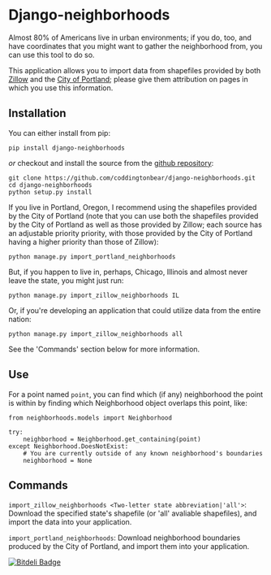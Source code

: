 Django-neighborhoods
====================

Almost 80% of Americans live in urban environments; if you do, too, and have coordinates that you might want to gather the neighborhood from, you can use this tool to do so.

This application allows you to import data from shapefiles provided by both [Zillow](http://www.zillow.com/howto/api/neighborhood-boundaries.htm) and the [City of Portland](http://www.civicapps.org/datasets/neighborhood-associations); please give them attribution on pages in which you use this information.

Installation
------------

You can either install from pip:

    pip install django-neighborhoods

*or* checkout and install the source from the [github repository](https://github.com/coddingtonbear/django-neighborhoods):

    git clone https://github.com/coddingtonbear/django-neighborhoods.git
    cd django-neighborhoods
    python setup.py install

If you live in Portland, Oregon, I recommend using the shapefiles provided by the City of Portland (note that you can use both the shapefiles provided by the City of Portland as well as those provided by Zillow; each source has an adjustable priority priority, with those provided by the City of Portland having a higher priority than those of Zillow):

    python manage.py import_portland_neighborhoods

But, if you happen to live in, perhaps, Chicago, Illinois and almost never leave the state, you might just run:

    python manage.py import_zillow_neighborhoods IL

Or, if you're developing an application that could utilize data from the entire nation:

    python manage.py import_zillow_neighborhoods all

See the 'Commands' section below for more information.

Use
---

For a point named `point`, you can find which (if any) neighborhood the point is within by finding which Neighborhood object overlaps this point, like:

    from neighborhoods.models import Neighborhood

    try:
        neighborhood = Neighborhood.get_containing(point)
    except Neighborhood.DoesNotExist:
        # You are currently outside of any known neighborhood's boundaries
        neighborhood = None

Commands
--------

`import_zillow_neighborhoods <Two-letter state abbreviation|'all'>`: Download the specified state's shapefile (or 'all' avaliable shapefiles), and import the data into your application.

`import_portland_neighborhoods`: Download neighborhood boundaries produced by the City of Portland, and import them into your application.

[![Bitdeli Badge](https://d2weczhvl823v0.cloudfront.net/coddingtonbear/django-neighborhoods/trend.png)](https://bitdeli.com/free "Bitdeli Badge")
